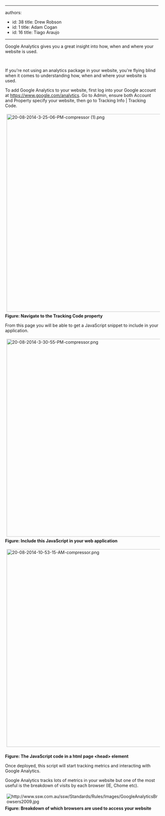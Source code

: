 

---
authors:
  - id: 38
    title: Drew Robson
  - id: 1
    title: Adam Cogan
  - id: 16
    title: Tiago Araujo
---




<span class='intro'> ​​Google Analytics gives you a great insight into how, when and where your website is used. </span>

<p>​</p><p>If you're not using an analytics package in your website, you're flying blind when it comes to understanding how, when and where your website is used.&#160;</p><p>To add Google Analytics to your website, first log into your Google account at&#160;<a href="https&#58;//www.google.com/analytics">https&#58;//www.google.com/analytics</a>. Go to Admin, ensure both Account and Property specify your website, then go to Tracking Info | Tracking Code.</p><p><img src="/PublishingImages/20-08-2014-3-25-06-PM-compressor%20(1).png" alt="20-08-2014-3-25-06-PM-compressor (1).png" style="margin&#58;5px;width&#58;650px;" /><br><strong>Figure&#58; Navigate to the Tracking Code property</strong></p><p>​From this page you will be able to get a JavaScript snippet to include in your application.<br></p><p><img src="/PublishingImages/20-08-2014-3-30-55-PM-compressor.png" alt="20-08-2014-3-30-55-PM-compressor.png" style="margin&#58;5px;width&#58;650px;" /><br><strong>Figure&#58; Include this JavaScript in your web application</strong></p><p><img src="/PublishingImages/20-08-2014-10-53-15-AM-compressor.png" alt="20-08-2014-10-53-15-AM-compressor.png" style="margin&#58;5px;width&#58;650px;" />​<br><strong>Figure&#58; The JavaScript code in a html page &lt;head&gt; element</strong></p><p>Once deployed, this script will start tracking metrics and interacting with Google Analytics.</p><p>Google Analytics tracks lots of metrics in your website​ but one of the most useful is the breakdown of visits by each browser (IE, Chome etc).</p><p><img src="http&#58;//www.ssw.com.au/ssw/Standards/Rules/Images/GoogleAnalyticsBrowsers2009.jpg" alt="http&#58;//www.ssw.com.au/ssw/Standards/Rules/Images/GoogleAnalyticsBrowsers2009.jpg" style="margin&#58;5px;" /><br><strong>Figure&#58; Breakdown of which browsers are used to access your website</strong></p><p><br></p>


